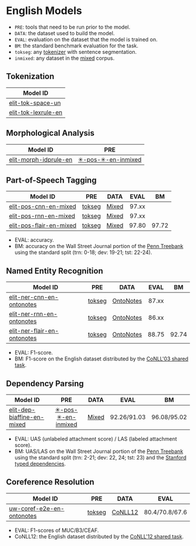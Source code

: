 # English Models

* `PRE`: tools that need to be run prior to the model.
* `DATA`: the dataset used to build the model.
* `EVAL`: evaluation on the dataset that the model is trained on. 
* `BM`: the standard benchmark evaluation for the task.
* `tokseg`: any [tokenizer](#tokenization) with sentence segmentation.
* `inmixed`: any dataset in the [mixed](english_datasets.html#mixed) corpus.

## Tokenization

| Model ID |
|----------|
| [elit-tok-space-un](../tools/tokenization.html#space-tokenizer)     |
| [elit-tok-lexrule-en](../tools/tokenization.html#english-tokenizer) |


## Morphological Analysis

| Model ID | PRE |
|----------|:---:|
| [elit-morph-idprule-en](../tools/morphological_analysis.html#english-analyzer) | [&#10035;-pos-&#10035;-en-inmixed](#part-of-speech-tagging) |


## Part-of-Speech Tagging

| Model ID | PRE | DATA | EVAL | BM |
|----------|:---:|:----:|:----:|:--:|
| [elit-pos-cnn-en-mixed](../tools/part_of_speech_tagging.html#cnn-tagger)     | [tokseg](#tokenization) | [Mixed](english_datasets.html#mixed) | 97.xx | |
| [elit-pos-rnn-en-mixed](../tools/part_of_speech_tagging.html#rnn-tagger)     | [tokseg](#tokenization) | [Mixed](english_datasets.html#mixed) | 97.xx | | 
| [elit-pos-flair-en-mixed](../tools/part_of_speech_tagging.html#flair-tagger) | [tokseg](#tokenization) | [Mixed](english_datasets.html#mixed) | 97.80 | 97.72 |

* EVAL: accuracy.
* BM: accuracy on the Wall Street Journal portion of the [Penn Treebank](https://catalog.ldc.upenn.edu/ldc99t42) using the standard split (trn: 0-18; dev: 19-21; tst: 22-24).


## Named Entity Recognition

| Model ID | PRE | DATA | EVAL | BM |
|----------|:---:|:----:|:----:|:--:|
| [elit-ner-cnn-en-ontonotes](../tools/named_entity_recognition.html#cnn-tagger)     | [tokseg](#tokenization) | [OntoNotes](english_datasets.html#ontonotes) | 87.xx | |
| [elit-ner-rnn-en-ontonotes](../tools/named_entity_recognition.html#rnn-tagger)     | [tokseg](#tokenization) | [OntoNotes](english_datasets.html#ontonotes) | 86.xx | |
| [elit-ner-flair-en-ontonotes](../tools/named_entity_recognition.html#flair-tagger) | [tokseg](#tokenization) | [OntoNotes](english_datasets.html#ontonotes) | 88.75 | 92.74 | 

* EVAL: F1-score.
* BM: F1-score on the English dataset distributed by the [CoNLL'03 shared task](https://www.clips.uantwerpen.be/conll2003/ner/).


## Dependency Parsing

| Model ID | PRE | DATA | EVAL | BM |
|----------|:---:|:----:|:----:|:--:|
| [elit-dep-biaffine-en-mixed](../tools/dependency_parsing.html#biaffine-parser) | [&#10035;-pos-&#10035;-en-inmixed](#part-of-speech-tagging) | [Mixed](english_datasets.html#mixed) | 92.26/91.03 | 96.08/95.02 |  

* EVAL: UAS (unlabeled attachment score) / LAS (labeled attachment score).
* BM: UAS/LAS on the Wall Street Journal portion of the [Penn Treebank](https://catalog.ldc.upenn.edu/ldc99t42) using the standard split (trn: 2-21; dev: 22, 24; tst: 23) 
and the [Stanford typed dependencies](https://nlp.stanford.edu/software/stanford-dependencies.html).


## Coreference Resolution

| Model ID | PRE | DATA | EVAL |
|----------|:---:|:----:|:----:|
| [uw-coref-e2e-en-ontonotes](../tools/coreference_resolution.html#end-to-end-system) | [tokseg](#tokenization) | [CoNLL12](http://conll.cemantix.org/2012/) | 80.4/70.8/67.6 | 

* EVAL: F1-scores of MUC/B3/CEAF.
* CoNLL12: the English dataset distributed by the [CoNLL'12 shared task](http://conll.cemantix.org/2012/).


<!--
## Sentiment Analysis

| Model ID | PRE | DATA | EVAL | BM |
|----------|:---:|:----:|:----:|:--:|
| elit-senti-embatt-en-sst | [SST](english_datasets.html#stanford-sentiment-treebank) | [tokseg](#tokenization) |
-->